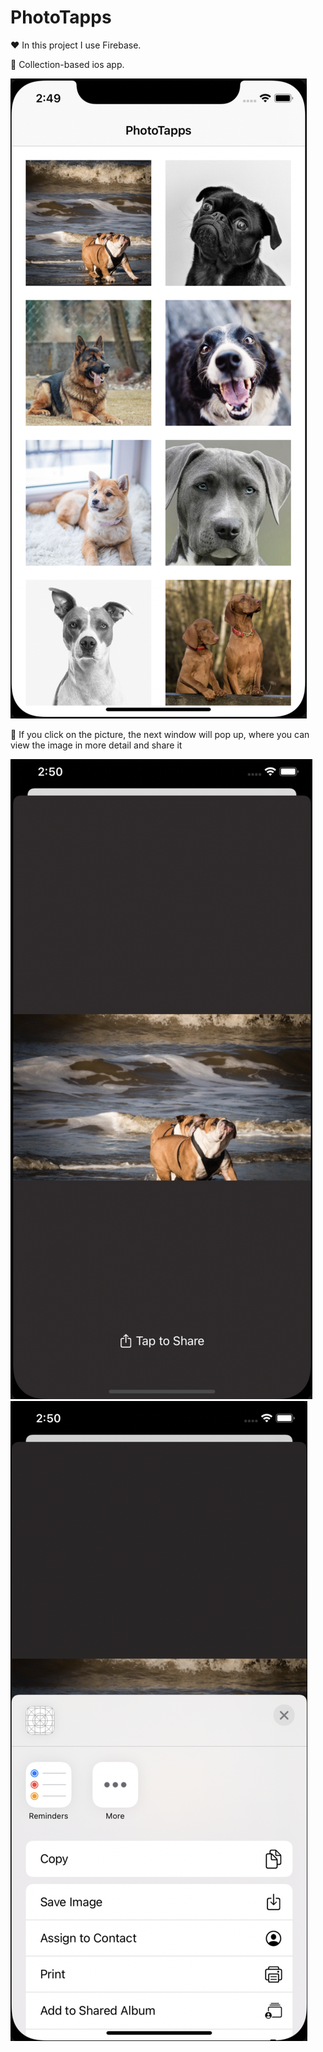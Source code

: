 # PhotoTapps

❤️ In this project I use Firebase.

🎉 Collection-based ios app.

![alt text](screenshots/screen01.png "Cкриншот #1")

💌 If you click on the picture, the next window will pop up, where you can view the image in more detail and share it

![alt text](screenshots/screen02.png "Cкриншот #1")
![alt text](screenshots/screen03.png "Cкриншот #1")
